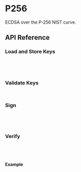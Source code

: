 # P256

ECDSA over the P-256 NIST curve.

## API Reference

### Load and Store Keys

```{doxygenfunction} Hacl_P256_uncompressed_to_raw
```

```{doxygenfunction} Hacl_P256_compressed_to_raw
```

```{doxygenfunction} Hacl_P256_raw_to_uncompressed
```

```{doxygenfunction} Hacl_P256_raw_to_compressed
```

### Validate Keys

```{doxygenfunction} Hacl_P256_validate_private_key
```

```{doxygenfunction} Hacl_P256_validate_public_key
```

### Sign

```{doxygenfunction} Hacl_P256_ecdsa_sign_p256_sha2
```

```{doxygenfunction} Hacl_P256_ecdsa_sign_p256_sha384
```

```{doxygenfunction} Hacl_P256_ecdsa_sign_p256_sha512
```

```{doxygenfunction} Hacl_P256_ecdsa_sign_p256_without_hash
```

### Verify

```{doxygenfunction} Hacl_P256_ecdsa_verif_p256_sha2
```

```{doxygenfunction} Hacl_P256_ecdsa_verif_p256_sha384
```

```{doxygenfunction} Hacl_P256_ecdsa_verif_p256_sha512
```

```{doxygenfunction} Hacl_P256_ecdsa_verif_without_hash
```

**Example**

<!--
TODO(Example):

```{literalinclude} ../../../../tests/p256_ecdsa.cc
:language: C
:dedent:
:start-after: "// START"
:end-before: "// END"
```
-->
